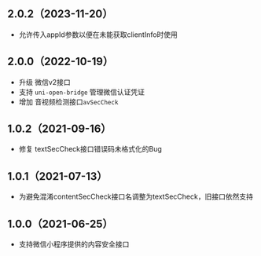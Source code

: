 ## 2.0.2（2023-11-20）
- 允许传入appId参数以便在未能获取clientInfo时使用
## 2.0.0（2022-10-19）
- 升级 微信v2接口
- 支持 `uni-open-bridge` 管理微信认证凭证
- 增加 音视频检测接口`avSecCheck`
## 1.0.2（2021-09-16）
- 修复 textSecCheck接口错误码未格式化的Bug
## 1.0.1（2021-07-13）
- 为避免混淆contentSecCheck接口名调整为textSecCheck，旧接口依然支持
## 1.0.0（2021-06-25）
- 支持微信小程序提供的内容安全接口
